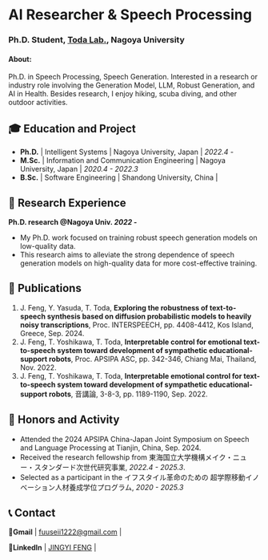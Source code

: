 # AI Researcher & Speech Processing
### Ph.D. Student, <a href="https://www.toda.is.i.nagoya-u.ac.jp/">Toda Lab.</a>, Nagoya University

#### About: 
Ph.D. in Speech Processing, Speech Generation. 
Interested in a research or industry role involving the Generation Model, LLM, Robust Generation, and AI in Health.
Besides research, I enjoy hiking, scuba diving, and other outdoor activities.

<!-- #### Publication Statistics:
Cumulative Impact Factor: **34.171**

Total Citations: **39** <a href="https://scholar.google.com/citations?user=KnuQm0cAAAAJ&hl=en" target="_blank">Google Scholar</a> 

#### Technical Skills:
- Programming Languages: _Proficient in R, Python, and Linux command line; experience with Shiny, Google Colab._
- Phenomics and Genomics: _Expertise in molecular breeding techniques, NGS data analysis, QTL/GWAS, genomic selection, designing field trials, managing phenotyping pipelines, and analyzing high-throughput phenotypic and genotypic data._
- Data Science: _Multivariate analysis, machine learning, large-scale genomic data analysis, and visualization._
-->
  
## 🎓 Education and Project
- **Ph.D.** | Intelligent Systems | Nagoya University, Japan | _2022.4 -_
- **M.Sc.** | Information and Communication Engineering | Nagoya University, Japan | _2020.4 - 2022.3_
- **B.Sc.** | Software Engineering | Shandong University, China | 

## 🔬 Research Experience
**Ph.D. research @Nagoya Univ. _2022 -_**
- My Ph.D. work focused on training robust speech generation models on low-quality data.
- This research aims to alleviate the strong dependence of speech generation models on high-quality data for more cost-effective training.
<!--
**M.Sc. research @Nagoya Univ. _2020.4 - 2022.3_**
- 
-->

<!--
## ✍️ Articles & Blogs
- <a href="" target="_blank"> Articles</a>
-->

## 📜 Publications
1. J. Feng, Y. Yasuda, T. Toda, **Exploring the robustness of text-to-speech synthesis based on diffusion probabilistic models to heavily noisy transcriptions**, Proc. INTERSPEECH, pp. 4408-4412, Kos Island, Greece, Sep. 2024.
2. J. Feng, T. Yoshikawa, T. Toda, **Interpretable control for emotional text-to-speech system toward development of sympathetic educational-support robots**, Proc. APSIPA ASC, pp. 342-346, Chiang Mai, Thailand, Nov. 2022.
3. J. Feng, T. Yoshikawa, T. Toda, **Interpretable emotional control for text-to-speech system toward development of sympathetic educational-support robots**, 音講論, 3-8-3, pp. 1189-1190, Sep. 2022.

## 🎤 Honors and Activity
- Attended the 2024 APSIPA China-Japan Joint Symposium on Speech and Language Processing at Tianjin, China, Sep. 2024.
- Received the research fellowship from <a herf="https://dec.nagoya-u.ac.jp/spring_information/" target="_blank">東海国立大学機構メイク・ニュー・スタンダード次世代研究事業</a>, _2022.4 - 2025.3_.
- Selected as a participant in the <a herf="https://www.tmi.mirai.nagoya-u.ac.jp/" target="_blank">イフスタイル革命のための
超学際移動イノベーション人材養成学位プログラム</a>, _2020 - 2025.3_

## 📞 Contact

**📧Gmail** | <a href="mailto:fuuseii1222@gmail.com" target="_blank">fuuseii1222@gmail.com</a> |

**👔LinkedIn** | <a href="https://www.linkedin.com/in/jingyi-feng-59a9a8242/" target="_blank">JINGYI FENG</a> | 
